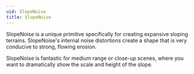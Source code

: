 ```yaml
---
uid: SlopeNoise
title: SlopeNoise
---
```


SlopeNoise is a unique primitive specifically for creating expansive sloping terrains. SlopeNoise's internal noise distortions create a shape that is very conducive to strong, flowing erosion.

SlopeNoise is fantastic for medium range or close-up scenes, where you want to dramatically show the scale and height of the slope.